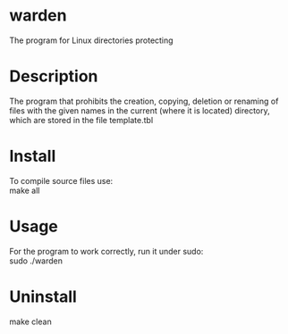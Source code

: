 # warden
The program for Linux directories protecting

# Description
The program that prohibits the creation, copying, deletion or renaming of files with the given names in the current (where it is located) directory, which are stored in the file template.tbl

# Install
To compile source files use: \
make all

# Usage
For the program to work correctly, run it under sudo: \
sudo ./warden

# Uninstall
make clean
